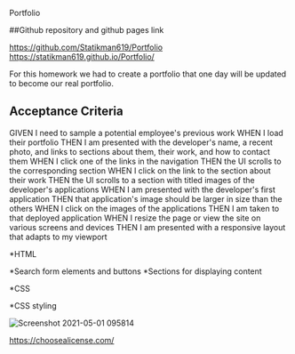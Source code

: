 Portfolio

##Github repository and github pages link

https://github.com/Statikman619/Portfolio
https://statikman619.github.io/Portfolio/

For this homework we had to create a portfolio that one day will be updated to become our real portfolio.

## Acceptance Criteria

GIVEN I need to sample a potential employee's previous work
WHEN I load their portfolio
THEN I am presented with the developer's name, a recent photo, and links to sections about them, their work, and how to contact them
WHEN I click one of the links in the navigation
THEN the UI scrolls to the corresponding section
WHEN I click on the link to the section about their work
THEN the UI scrolls to a section with titled images of the developer's applications
WHEN I am presented with the developer's first application
THEN that application's image should be larger in size than the others
WHEN I click on the images of the applications
THEN I am taken to that deployed application
WHEN I resize the page or view the site on various screens and devices
THEN I am presented with a responsive layout that adapts to my viewport

*HTML

*Search form elements and buttons
*Sections for displaying content

*CSS

*CSS styling


![Screenshot 2021-05-01 095814](https://user-images.githubusercontent.com/73040685/116790236-0a3ca780-aa68-11eb-97ec-7e78b860a066.png)


https://choosealicense.com/
